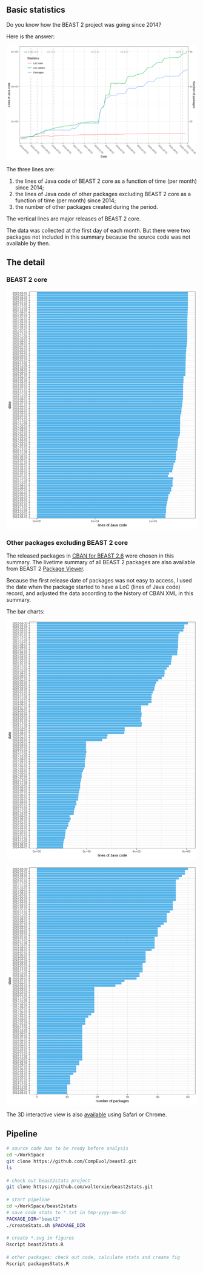 ## Basic statistics

Do you know how the BEAST 2 project was going since 2014? 

Here is the answer:

![Basic statistics](figures/beast2-stats-every6m.svg)

The three lines are:
1. the lines of Java code of BEAST 2 core as a function of time (per month) since 2014;
2. the lines of Java code of other packages excluding BEAST 2 core as a function of time (per month) since 2014;
3. the number of other packages created during the period.

The vertical lines are major releases of BEAST 2 core.

The data was collected at the first day of each month. 
But there were two packages not included in this summary because the source code was not available by then.

## The detail

### BEAST 2 core 

![BEAST 2 core](figures/beast2.svg)

### Other packages excluding BEAST 2 core

The released packages in [CBAN for BEAST 2.6](https://github.com/CompEvol/CBAN/raw/master/packages2.6.xml) 
were chosen in this summary.
The livetime summary of all BEAST 2 packages are also available from BEAST 2 
[Package Viewer](https://compevol.github.io/CBAN/).

Because the first release date of packages was not easy to access, 
I used the date when the package started to have a LoC (lines of Java code) record, 
and adjusted the data according to the history of CBAN XML in this summary.

The bar charts:

![packages LoC](figures/other-packages-LoC.svg)

![packages NoP](figures/other-packages-NoP.svg)

The 3D interactive view is also [available](https://walterxie.github.io/beast2stats/3d) using Safari or Chrome.


## Pipeline

```bash
# source code has to be ready before analysis
cd ~/WorkSpace
git clone https://github.com/CompEvol/beast2.git
ls

# check out beast2stats project
git clone https://github.com/walterxie/beast2stats.git

# start pipeline
cd ~/WorkSpace/beast2stats
# save code stats to *.txt in tmp-yyyy-mm-dd
PACKAGE_DIR="beast2"
./createStats.sh $PACKAGE_DIR

# create *.svg in figures
Rscript beast2Stats.R

# other packages: check out code, calculate stats and create fig
Rscript packagesStats.R

```

